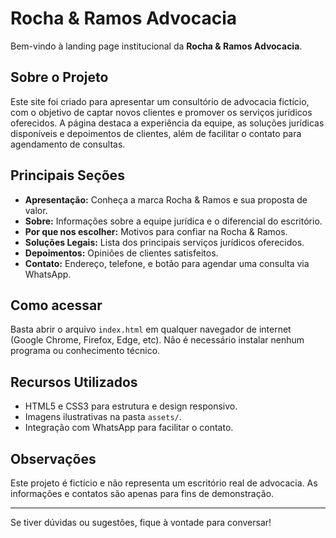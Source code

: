 # Rocha & Ramos Advocacia

Bem-vindo à landing page institucional da **Rocha & Ramos Advocacia**.

## Sobre o Projeto

Este site foi criado para apresentar um consultório de advocacia fictício, com o objetivo de captar novos clientes e promover os serviços jurídicos oferecidos. A página destaca a experiência da equipe, as soluções jurídicas disponíveis e depoimentos de clientes, além de facilitar o contato para agendamento de consultas.

## Principais Seções

- **Apresentação:** Conheça a marca Rocha & Ramos e sua proposta de valor.
- **Sobre:** Informações sobre a equipe jurídica e o diferencial do escritório.
- **Por que nos escolher:** Motivos para confiar na Rocha & Ramos.
- **Soluções Legais:** Lista dos principais serviços jurídicos oferecidos.
- **Depoimentos:** Opiniões de clientes satisfeitos.
- **Contato:** Endereço, telefone, e botão para agendar uma consulta via WhatsApp.

## Como acessar

Basta abrir o arquivo `index.html` em qualquer navegador de internet (Google Chrome, Firefox, Edge, etc). Não é necessário instalar nenhum programa ou conhecimento técnico.

## Recursos Utilizados

- HTML5 e CSS3 para estrutura e design responsivo.
- Imagens ilustrativas na pasta `assets/`.
- Integração com WhatsApp para facilitar o contato.

## Observações

Este projeto é fictício e não representa um escritório real de advocacia. As informações e contatos são apenas para fins de demonstração.

---

Se tiver dúvidas ou sugestões, fique à vontade para conversar!